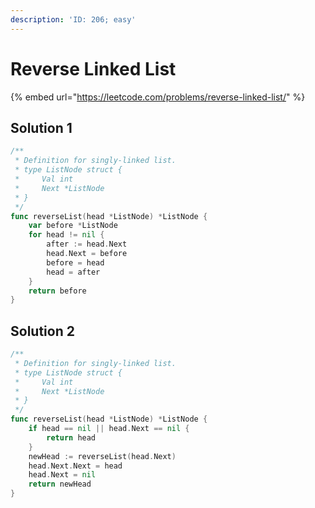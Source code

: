 ```yaml
---
description: 'ID: 206; easy'
---
```


# Reverse Linked List

{% embed url="https://leetcode.com/problems/reverse-linked-list/" %}

## Solution 1

```go
/**
 * Definition for singly-linked list.
 * type ListNode struct {
 *     Val int
 *     Next *ListNode
 * }
 */
func reverseList(head *ListNode) *ListNode {
    var before *ListNode
    for head != nil {
        after := head.Next
        head.Next = before
        before = head
        head = after
    }
    return before
}
```

## Solution 2

```go
/**
 * Definition for singly-linked list.
 * type ListNode struct {
 *     Val int
 *     Next *ListNode
 * }
 */
func reverseList(head *ListNode) *ListNode {
    if head == nil || head.Next == nil {
        return head
    }
    newHead := reverseList(head.Next)
    head.Next.Next = head
    head.Next = nil
    return newHead
}
```

